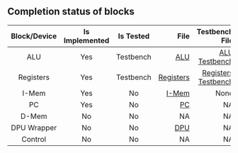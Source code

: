 ## Completion status of blocks
| Block/Device | Is Implemented | Is Tested | File | Testbench File |
|:--:|:--:|:--:|--:|--:|
| ALU | Yes | Testbench | [ALU](/arithmetic_logic_unit.vhdarithmetic_logic_unit.vhd) | [ALU Testbench](/testbenches/ALU_testbench.vhd) |
| Registers | Yes | Testbench | [Registers](/register_block.vhdregister_block.vhd) | [Registers Testbench](/testbenches/register_block_testbench.vhd) |
| I-Mem | Yes | No | [I-Mem](/rom.vhd) | None |
| PC    | Yes | No | [PC](/program_counter.vhd) | NA |
| D-Mem | No | No | NA | NA |
| DPU Wrapper | No | No | [DPU](/data_path_unit.vhd) | NA |
| Control | No | No | NA | NA |